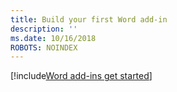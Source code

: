 ```yaml
---
title: Build your first Word add-in
description: ''
ms.date: 10/16/2018
ROBOTS: NOINDEX
---
```


[!include[Word add-ins get started](../includes/file-get-started-word.md)]

